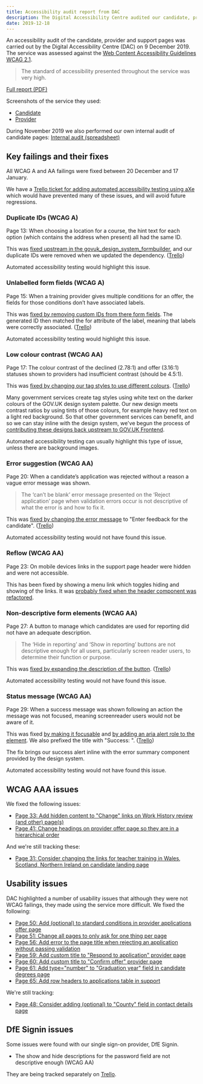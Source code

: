 ```yaml
---
title: Accessibility audit report from DAC
description: The Digital Accessibility Centre audited our candidate, provider and support pages.
date: 2019-12-18
---
```


An accessibility audit of the candidate, provider and support pages was carried out by the Digital Accessibility Centre (DAC) on 9 December 2019. The service was assessed against the [Web Content Accessibility Guidelines WCAG 2.1](https://www.w3.org/TR/WCAG21/).

> The standard of accessibility presented throughout the service was very high.

[Full report (PDF)](https://drive.google.com/file/d/1-cFyRAfUMLNVQRvGb0Bfrnv39CjbVkLj/view?usp=sharing)

Screenshots of the service they used:
* [Candidate](/apply-for-teacher-training/apply-launch)
* [Provider](/manage-teacher-training-applications/as-launched-26-nov-2019)

During November 2019 we also performed our own internal audit of candidate pages: [Internal audit (spreadsheet)](https://docs.google.com/spreadsheets/d/1MEEEyubJkbY0Ksg8oX_rjZZ2lLnwYrPH2p3ky1Qqwyg/)

## Key failings and their fixes

All WCAG A and AA failings were fixed between 20 December and 17 January.

We have a [Trello ticket for adding automated accessibility testing using aXe](https://trello.com/c/qqNEqL11/834-spike-set-up-axe-or-other-accessibility-testing-tools) which would have prevented many of these issues, and will avoid future regressions.

### Duplicate IDs (WCAG A)

Page 13: When choosing a location for a course, the hint text for each option (which contains the address when present) all had the same ID.

This was [fixed upstream in the govuk_design_system_formbuilder](https://github.com/DFE-Digital/apply-for-postgraduate-teacher-training/pull/1055), and our duplicate IDs were removed when we updated the dependency. ([Trello](https://trello.com/c/LqbMmzbb/692-dac-page-13-fix-duplicate-ids-on-course-site-page))

Automated accessibility testing would highlight this issue.

### Unlabelled form fields (WCAG A)

Page 15: When a training provider gives multiple conditions for an offer, the fields for those conditions don’t have associated labels.

This was [fixed by removing custom IDs from there form fields](https://github.com/DFE-Digital/apply-for-postgraduate-teacher-training/pull/1015). The generated ID then matched the for attribute of the label, meaning that labels were correctly associated. ([Trello](https://trello.com/c/BWbCBEVj/693-dac-page-15-add-form-labels-to-provider-offer-page-conditions))

Automated accessibility testing would highlight this issue.

### Low colour contrast (WCAG AA)

Page 17: The colour contrast of the declined (2.78:1) and offer (3.16:1) statuses shown to providers had insufficient contrast (should be 4.5:1).

This was [fixed by changing our tag styles to use different colours](https://github.com/DFE-Digital/apply-for-postgraduate-teacher-training/pull/1011). ([Trello](https://trello.com/c/VjHpGzot/694-dac-page-17-fix-colour-contrast-of-declined-and-offer-status-on-applications-page))

Many government services create tag styles using white text on the darker colours of the GOV.UK design system palette. Our new design meets contrast ratios by using tints of those colours, for example heavy red text on a light red background. So that other government services can benefit, and so we can stay inline with the design system, we've begun the process of [contributing these designs back upstream to GOV.UK Frontend](https://github.com/alphagov/govuk-frontend/pull/1711).

Automated accessibility testing can usually highlight this type of issue, unless there are background images.

### Error suggestion (WCAG AA)

Page 20: When a candidate’s application was rejected without a reason a vague error message was shown.

> The ‘can’t be blank’ error message presented on the ‘Reject application’ page when validation errors occur is not descriptive of what the error is and how to fix it.

This was [fixed by changing the error message](https://github.com/DFE-Digital/apply-for-postgraduate-teacher-training/pull/1012) to "Enter feedback for the candidate". ([Trello](https://trello.com/c/7JcO0QxH/695-dac-page-20-add-error-text-for-blank-application-reject-reason))

Automated accessibility testing would not have found this issue.

### Reflow (WCAG AA)

Page 23: On mobile devices links in the support page header were hidden and were not accessible.

This has been fixed by showing a menu link which toggles hiding and showing of the links. It was [probably fixed when the header component was refactored](https://github.com/DFE-Digital/apply-for-postgraduate-teacher-training/pull/982).

### Non-descriptive form elements (WCAG AA)

Page 27: A button to manage which candidates are used for reporting did not have an adequate description.

> The ‘Hide in reporting’ and ‘Show in reporting’ buttons are not descriptive enough for all users, particularly screen reader users, to determine their function or purpose.

This was [fixed by expanding the description of the button](https://github.com/DFE-Digital/apply-for-postgraduate-teacher-training/pull/1025). ([Trello](https://trello.com/c/LIxkhgmi/696-dac-page-27-add-context-to-show-hide-in-reporting-button-in-support-application-page))

Automated accessibility testing would not have found this issue.

### Status message (WCAG AA)

Page 29: When a success message was shown following an action the message was not focused, meaning screenreader users would not be aware of it.

This was fixed [by making it focusable](https://github.com/DFE-Digital/apply-for-postgraduate-teacher-training/pull/963) and [by adding an aria alert role to the element](https://github.com/DFE-Digital/apply-for-postgraduate-teacher-training/pull/969). We also prefixed the title with "Success: ". ([Trello](https://trello.com/c/83AycElp/683-dac-fix-success-message-focus))

The fix brings our success alert inline with the error summary component provided by the design system.

Automated accessibility testing would not have found this issue.

## WCAG AAA issues

We fixed the following issues:

* [Page 33: Add hidden content to "Change" links on Work History review (and other) page(s)](https://trello.com/c/XsqlA0hu/698-dac-page-33-add-hidden-content-to-change-links-on-work-history-review-and-other-pages)
* [Page 41: Change headings on provider offer page so they are in a hierarchical order](https://trello.com/c/n0wiBbfB/699-dac-page-41-change-headings-on-provider-offer-page-so-they-are-in-a-hierarchical-order)

And we're still tracking these:

* [Page 31: Consider changing the links for teacher training in Wales, Scotland, Northern Ireland on candidate landing page](https://trello.com/c/BC5ZqfXT/697-dac-page-31-consider-changing-the-links-for-teacher-training-in-wales-scotland-northern-ireland-on-candidate-landing-page)

## Usability issues

DAC highlighted a number of usability issues that although they were not WCAG failings, they made using the service more difficult. We fixed the following:

* [Page 50: Add (optional) to standard conditions in provider applications offer page](https://trello.com/c/hW5m9EFg/702-dac-page-50-add-optional-to-standard-conditions-in-provider-applications-offer-page)
* [Page 51: Change all pages to only ask for one thing per page](https://trello.com/c/QJVmXusT/703-dac-page-51-change-all-pages-to-only-ask-for-one-thing-per-page)
* [Page 56: Add error to the page title when rejecting an application without passing validation](https://trello.com/c/RK2v971U/704-dac-page-56-add-error-to-the-page-title-when-rejecting-an-application-without-passing-validation)
* [Page 59: Add custom title to "Respond to application" provider page](https://trello.com/c/ARnK0YPP/706-dac-page-59-add-custom-title-to-respond-to-application-provider-page)
* [Page 60: Add custom title to "Confirm offer" provider page](https://trello.com/c/Q7H4sXsR/707-dac-page-60-add-custom-title-to-confirm-offer-provider-page)
* [Page 61: Add type="number" to "Graduation year" field in candidate degrees page](https://trello.com/c/QKnJCS65/708-dac-page-61-add-typenumber-to-graduation-year-field-in-candidate-degrees-page)
* [Page 65: Add row headers to applications table in support](https://trello.com/c/8XjODzUS/709-dac-page-65-add-row-headers-to-applications-table-in-support)

We're still tracking:

* [Page 48: Consider adding (optional) to "County" field in contact details page](https://trello.com/c/eh1oT3xn/701-dac-page-48-consider-adding-optional-to-county-field-in-contact-details-page)

## DfE Signin issues

Some issues were found with our single sign-on provider, DfE Signin.

* The show and hide descriptions for the password field are not descriptive enough (WCAG AA)

They are being tracked separately on [Trello](https://trello.com/c/VBcOaa8Y/710-dac-dfe-signin-issues-pages-25-54-63).
